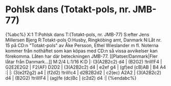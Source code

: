 # Pohlsk dans (Totakt-pols, nr. JMB-77)

{%abc%}
X:1
T:Pohlsk dans
T:(Totakt-pols, nr. JMB-77)
S:efter Jens Millersen Bjerg
R:Totakt-pols
O:Husby, Ringköbing amt, Danmark
N:Låt nr. 15 på CD:n "Totakt-pols" av Åke Persson, Ethel Wieslander m fl. Noterna kommer från nothäftet som kan köpas med CD:n så vissa avvikelser kan förekomma. Låten har där beteckningen JMB-77. [[Platser/Danmark|Fler låtar från Danmark...]]
M:2/4
L:1/16
K:D
|: (3(A2B2c2) d4 | (B2G2) !trill!F4 | G2E2E2G2 | F2(AF) D2D2 | (3(A2B2c2) d4 | e2ef g4 | (gf)ed (cB)AB | B4 A4 :|
|: (3(e2f2g2) a4 | (f2d2) !trill!c4 | d2B2B2d2 | c2(ec) A2A2 | (3(A2B2c2) d4 | (B2G2) !trill!F4 | (ag)fe (dc)Bc | (c2d2) d4 :|
{%endabc%}
